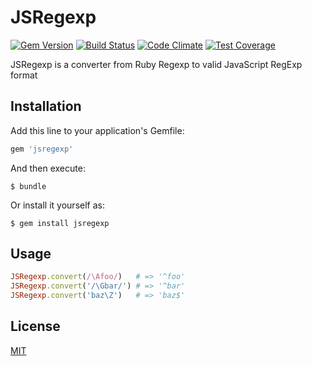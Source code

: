 # JSRegexp

[![Gem Version](https://badge.fury.io/rb/jsregexp.svg)](https://badge.fury.io/rb/jsregexp)
[![Build Status](https://travis-ci.org/lucerion/jsregexp.svg?branch=master)](https://travis-ci.org/lucerion/jsregexp)
[![Code Climate](https://codeclimate.com/github/lucerion/jsregexp/badges/gpa.svg)](https://codeclimate.com/github/lucerion/jsregexp)
[![Test Coverage](https://codeclimate.com/github/lucerion/jsregexp/badges/coverage.svg)](https://codeclimate.com/github/lucerion/jsregexp/coverage)

JSRegexp is a converter from Ruby Regexp to valid JavaScript RegExp format

## Installation

Add this line to your application's Gemfile:

```ruby
gem 'jsregexp'
```

And then execute:

    $ bundle

Or install it yourself as:

    $ gem install jsregexp

## Usage

``` ruby
JSRegexp.convert(/\Afoo/)   # => '^foo'
JSRegexp.convert('/\Gbar/') # => '^bar'
JSRegexp.convert('baz\Z')   # => 'baz$'
```

## License

[MIT](http://opensource.org/licenses/MIT)
